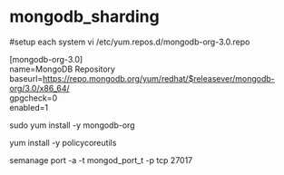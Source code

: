 # mongodb_sharding


#setup each system
vi /etc/yum.repos.d/mongodb-org-3.0.repo

[mongodb-org-3.0]<br>
name=MongoDB Repository<br>
baseurl=https://repo.mongodb.org/yum/redhat/$releasever/mongodb-org/3.0/x86_64/<br>
gpgcheck=0<br>
enabled=1<br>

sudo yum install -y mongodb-org

yum install -y policycoreutils

semanage port -a -t mongod_port_t -p tcp 27017

